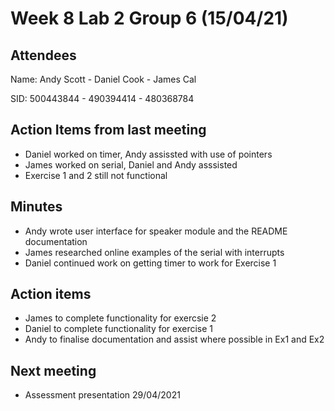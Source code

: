 # Week 8 Lab 2 Group 6 (15/04/21)

## Attendees
Name:   Andy Scott - Daniel Cook - James Cal

SID:    500443844 - 490394414 - 480368784

## Action Items from last meeting
* Daniel worked on timer, Andy assissted with use of pointers
* James worked on serial, Daniel and Andy asssisted
* Exercise 1 and 2 still not functional

## Minutes
* Andy wrote user interface for speaker module and the README documentation
* James researched online examples of the serial with interrupts
* Daniel continued work on getting timer to work for Exercise 1


## Action items
* James to complete functionality for exercsie 2
* Daniel to complete functionality for exercise 1
* Andy to finalise documentation and assist where possible in Ex1 and Ex2


## Next meeting
* Assessment presentation 29/04/2021



